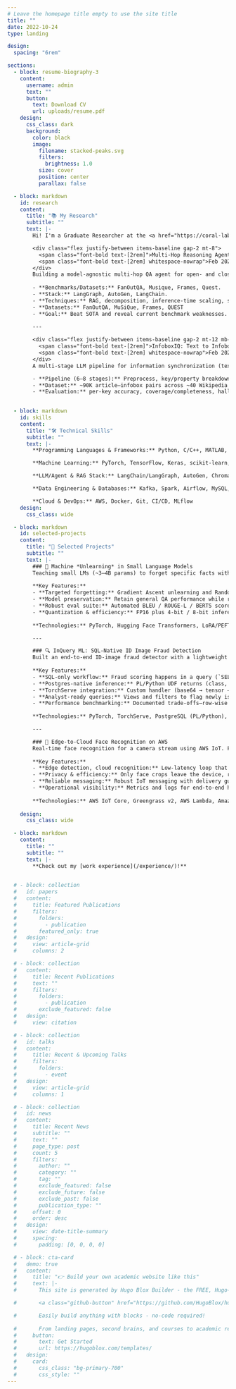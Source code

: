 ```yaml
---
# Leave the homepage title empty to use the site title
title: ""
date: 2022-10-24
type: landing

design:
  spacing: "6rem"

sections:
  - block: resume-biography-3
    content:
      username: admin
      text: ""
      button:
        text: Download CV
        url: uploads/resume.pdf
    design:
      css_class: dark
      background:
        color: black
        image:
          filename: stacked-peaks.svg
          filters:
            brightness: 1.0
          size: cover
          position: center
          parallax: false

  - block: markdown
    id: research
    content:
      title: "📚 My Research"
      subtitle: ""
      text: |-
        Hi! I'm a Graduate Researcher at the <a href="https://coral-lab-asu.github.io/" target="_blank" rel="noopener">CoRAL Lab</a> at ASU. My work focuses on information retrieval, agentic LLM architectures, and large scale information synchronization.

        <div class="flex justify-between items-baseline gap-2 mt-8">
          <span class="font-bold text-[2rem]">Multi‑Hop Reasoning Agent — CoRAL Lab, ASU</span>
          <span class="font-bold text-[2rem] whitespace-nowrap">Feb 2025–Present</span>
        </div>
        Building a model‑agnostic multi‑hop QA agent for open‑ and closed‑book settings, integrating RAG, question decomposition, inference‑time scaling, and self‑verification. A custom LLM‑as‑Judge replaces EM/ROUGE and off‑the‑shelf LLM graders, directly assessing factual grounding, logical consistency, and chain coherence, and revealing where current benchmarks under-measure reasoning quality.
  
        - **Benchmarks/Datasets:** FanOutQA, Musique, Frames, Quest.
        - **Stack:** LangGraph, AutoGen, LangChain.
        - **Techniques:** RAG, decomposition, inference‑time scaling, self‑verification loops  
        - **Datasets:** FanOutQA, MuSiQue, Frames, QUEST  
        - **Goal:** Beat SOTA and reveal current benchmark weaknesses.  
      
        ---

        <div class="flex justify-between items-baseline gap-2 mt-12 mb-2">
          <span class="font-bold text-[2rem]">InfoboxIQ: Text to Infobox synchronization (Wikipedia) — CoRAL Lab, ASU</span>
          <span class="font-bold text-[2rem] whitespace-nowrap">Feb 2025–Present</span>
        </div>
        A multi-stage LLM pipeline for information synchronization (text‑to‑table). Takes a Wikipedia article and its infobox template and produces an updated, evidence‑grounded infobox. We also introduce an evaluation suite verifies that the synchronized table is faithful, complete, and non‑hallucinatory.

        - **Pipeline (6–8 stages):** Preprocess, key/property breakdown, QA‑SRL extraction, KG triple generation, KG merge and conflict resolution, infobox creation.
        - **Dataset:** ~90K article–infobox pairs across ~40 Wikipedia categories with manually annotated key schemas.
        - **Evaluation:** per‑key accuracy, coverage/completeness, hallucination rate, overall text‑to‑table sync quality.
    

  - block: markdown
    id: skills
    content:
      title: "🛠️ Technical Skills"
      subtitle: ""
      text: |-
        **Programming Languages & Frameworks:** Python, C/C++, MATLAB, Flask, FastAPI

        **Machine Learning:** PyTorch, TensorFlow, Keras, scikit-learn, Transformers, Hugging Face, OpenCV, pandas, NumPy

        **LLM/Agent & RAG Stack:** LangChain/LangGraph, AutoGen, ChromaDB, Pinecone, FAISS

        **Data Engineering & Databases:** Kafka, Spark, Airflow, MySQL, Postgres, MongoDB

        **Cloud & DevOps:** AWS, Docker, Git, CI/CD, MLflow
    design:
      css_class: wide

  - block: markdown
    id: selected-projects
    content:
      title: "🎯 Selected Projects"
      subtitle: ""
      text: |-
        ### 🧠 Machine *Unlearning* in Small Language Models
        Teaching small LMs (~3–4B params) to forget specific facts without retraining from scratch while preserving general ability. Used lightweight procedures like gradient-ascent updates and random-label fine-tuning to make compact LMs "forget on demand" with minimal collateral damage. Also support quantized inference to run efficiently on commodity GPUs.
        
        **Key Features:**
        - **Targeted forgetting:** Gradient Ascent unlearning and Random-Labeling + SFT procedures.
        - **Model preservation:** Retain general QA performance while removing specific facts.
        - **Robust eval suite:** Automated BLEU / ROUGE-L / BERTS scores, per-fact unlearn/retain tagging, ablations (label similarity), and spot manual validation.
        - **Quantization & efficiency:** FP16 plus 4-bit / 8-bit inference and LoRA/PEFT adapters to reduce VRAM and speed experimentation
        
        **Technologies:** PyTorch, Hugging Face Transformers, LoRA/PEFT, bitsandbytes (4-/8-bit), Small LMs (Llama-3.2-3B-Instruct, Phi-3.5-mini-instruct, Nemotron-Mini-4B-Instruct)

        ---

        ### 🔍 InQuery ML: SQL-Native ID Image Fraud Detection
        Built an end-to-end ID-image fraud detector with a lightweight CNN, achieving ~92% accuracy on held-out data. The model is exposed inside SQL via a PostgreSQL PL/Python UDF, so analysts can score images for fraud using only SQL—no Python or separate service calls required.
        
        **Key Features:**
        - **SQL-only workflow:** Fraud scoring happens in a query (`SELECT label, confidence FROM predict_fraud(image_b64)`), enabling analysts to operationalize ML without leaving SQL
        - **Postgres-native inference:** PL/Python UDF returns (class, confidence) for in-database predictions and auditability at the DB layer
        - **TorchServe integration:** Custom handler (base64 → tensor → prediction → JSON) for portable, production-style serving
        - **Analyst-ready queries:** Views and filters to flag newly issued IDs predicted fraudulent and identify repeat submitters
        - **Performance benchmarking:** Documented trade-offs—row-wise UDF calls are simple but slower; batched inference is preferred for high volume
        
        **Technologies:** PyTorch, TorchServe, PostgreSQL (PL/Python), Computer Vision

        ---

        ### 📡 Edge-to-Cloud Face Recognition on AWS
        Real-time face recognition for a camera stream using AWS IoT. Faces are detected at the edge with MTCNN (via a Greengrass component), only cropped faces are sent to the cloud, and FaceNet (in Lambda) returns identity + confidence. Reduced bandwidth and keeping raw frames local.
        
        **Key Features:**
        - **Edge detection, cloud recognition:** Low-latency loop that keeps heavy vision local and runs identity matching in the cloud
        - **Privacy & efficiency:** Only face crops leave the device, raw video never leaves the edge
        - **Reliable messaging:** Robust IoT messaging with delivery guarantees and request/response correlation
        - **Operational visibility:** Metrics and logs for end-to-end health checks and troubleshooting
        
        **Technologies:** AWS IoT Core, Greengrass v2, AWS Lambda, Amazon SQS, CloudWatch, MTCNN, FaceNet, Python
           
    design:
      css_class: wide

  - block: markdown
    content:
      title: ""
      subtitle: ""
      text: |-
        **Check out my [work experience](/experience/)!**
    

  # - block: collection
  #   id: papers
  #   content:
  #     title: Featured Publications
  #     filters:
  #       folders:
  #         - publication
  #       featured_only: true
  #   design:
  #     view: article-grid
  #     columns: 2

  # - block: collection
  #   content:
  #     title: Recent Publications
  #     text: ""
  #     filters:
  #       folders:
  #         - publication
  #       exclude_featured: false
  #   design:
  #     view: citation

  # - block: collection
  #   id: talks
  #   content:
  #     title: Recent & Upcoming Talks
  #     filters:
  #       folders:
  #         - event
  #   design:
  #     view: article-grid
  #     columns: 1

  # - block: collection
  #   id: news
  #   content:
  #     title: Recent News
  #     subtitle: ""
  #     text: ""
  #     page_type: post
  #     count: 5
  #     filters:
  #       author: ""
  #       category: ""
  #       tag: ""
  #       exclude_featured: false
  #       exclude_future: false
  #       exclude_past: false
  #       publication_type: ""
  #     offset: 0
  #     order: desc
  #   design:
  #     view: date-title-summary
  #     spacing:
  #       padding: [0, 0, 0, 0]

  # - block: cta-card
  #   demo: true
  #   content:
  #     title: "👉 Build your own academic website like this"
  #     text: |-
  #       This site is generated by Hugo Blox Builder - the FREE, Hugo-based open source website builder trusted by 250,000+ academics like you.

  #       <a class="github-button" href="https://github.com/HugoBlox/hugo-blox-builder" data-color-scheme="no-preference: light; light: light; dark: dark;" data-icon="octicon-star" data-size="large" data-show-count="true" aria-label="Star HugoBlox/hugo-blox-builder on GitHub">Star</a>

  #       Easily build anything with blocks - no-code required!
        
  #       From landing pages, second brains, and courses to academic resumés, conferences, and tech blogs.
  #     button:
  #       text: Get Started
  #       url: https://hugoblox.com/templates/
  #   design:
  #     card:
  #       css_class: "bg-primary-700"
  #       css_style: ""
---
```

